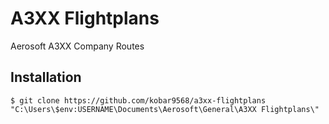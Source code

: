 # A3XX Flightplans

Aerosoft A3XX Company Routes

## Installation

```
$ git clone https://github.com/kobar9568/a3xx-flightplans "C:\Users\$env:USERNAME\Documents\Aerosoft\General\A3XX Flightplans\"
```

